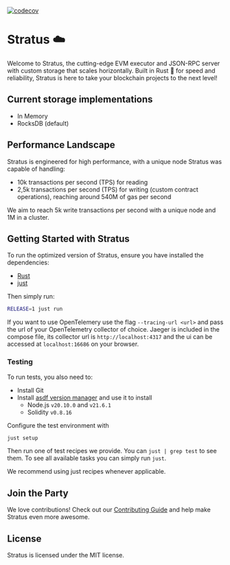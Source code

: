 [![codecov](https://codecov.io/github/cloudwalk/stratus/graph/badge.svg?token=D1795GHLG6)](https://codecov.io/github/cloudwalk/stratus)

# Stratus ☁️

Welcome to Stratus, the cutting-edge EVM executor and JSON-RPC server with custom storage that scales horizontally. Built in Rust 🦀 for speed and reliability, Stratus is here to take your blockchain projects to the next level!

## Current storage implementations

- In Memory
- RocksDB (default)

## Performance Landscape

Stratus is engineered for high performance, with a unique node Stratus was capable of handling:

- 10k transactions per second (TPS) for reading
- 2,5k transactions per second (TPS) for writing (custom contract operations), reaching around 540M of gas per second

We aim to reach 5k write transactions per second with a unique node and 1M in a cluster.

## Getting Started with Stratus

To run the optimized version of Stratus, ensure you have installed the dependencies:

- [Rust](https://www.rust-lang.org/tools/install)
- [just](https://github.com/casey/just)

Then simply run:

```bash
RELEASE=1 just run
```

If you want to use OpenTelemery use the flag `--tracing-url <url>` and pass
the url of your OpenTelemetry collector of choice. Jaeger is included in the compose
file, its collector url is `http://localhost:4317` and the ui can be accessed at
`localhost:16686` on your browser.

### Testing

To run tests, you also need to:

- Install Git
- Install [asdf version manager](https://asdf-vm.com/) and use it to install
  + Node.js `v20.10.0` and `v21.6.1`
  + Solidity `v0.8.16`

Configure the test environment with

```bash
just setup
```

Then run one of test recipes we provide. You can `just | grep test` to see them.
To see all available tasks you can simply run `just`.

We recommend using just recipes whenever applicable.

## Join the Party

We love contributions! Check out our [Contributing Guide](CONTRIBUTING.md) and help make Stratus even more awesome.

## License

Stratus is licensed under the MIT license.
